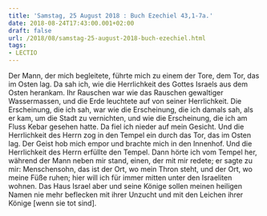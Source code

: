 ```yaml
---
title: 'Samstag, 25 August 2018 : Buch Ezechiel 43,1-7a.'
date: 2018-08-24T17:43:00.001+02:00
draft: false
url: /2018/08/samstag-25-august-2018-buch-ezechiel.html
tags: 
- LECTIO
---
```


Der Mann, der mich begleitete, führte mich zu einem der Tore, dem Tor, das im Osten lag. Da sah ich, wie die Herrlichkeit des Gottes Israels aus dem Osten herankam. Ihr Rauschen war wie das Rauschen gewaltiger Wassermassen, und die Erde leuchtete auf von seiner Herrlichkeit. Die Erscheinung, die ich sah, war wie die Erscheinung, die ich damals sah, als er kam, um die Stadt zu vernichten, und wie die Erscheinung, die ich am Fluss Kebar gesehen hatte. Da fiel ich nieder auf mein Gesicht. Und die Herrlichkeit des Herrn zog in den Tempel ein durch das Tor, das im Osten lag. Der Geist hob mich empor und brachte mich in den Innenhof. Und die Herrlichkeit des Herrn erfüllte den Tempel. Dann hörte ich vom Tempel her, während der Mann neben mir stand, einen, der mit mir redete; er sagte zu mir: Menschensohn, das ist der Ort, wo mein Thron steht, und der Ort, wo meine Füße ruhen; hier will ich für immer mitten unter den Israeliten wohnen. Das Haus Israel aber und seine Könige sollen meinen heiligen Namen nie mehr beflecken mit ihrer Unzucht und mit den Leichen ihrer Könige \[wenn sie tot sind\].